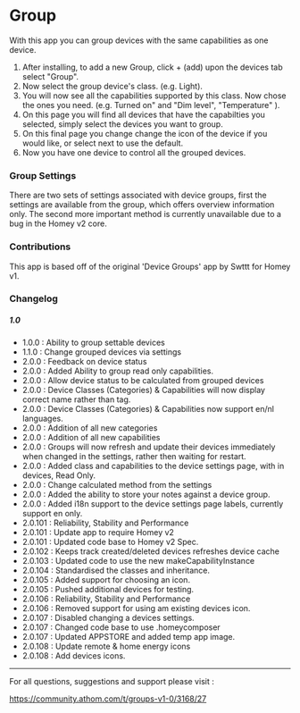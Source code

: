 
# Group

With this app you can group devices with the same capabilities as one device.

1. After installing, to add a new Group, click  + (add) upon the devices tab select "Group".
2. Now select the group device's class. (e.g. Light).
3. You will now see all the capabilities supported by this class. Now chose the ones you need. (e.g. Turned on" and "Dim level", "Temperature" ).
4. On this page you will find all devices that have the capabilties you selected, simply select the devices you want to group.
5. On this final page you change change the icon of the device if you would like, or select next to use the default.
6. Now you have one device to control all the grouped devices.

### Group Settings

There are two sets of settings associated with device groups, first the settings are available from the group, which offers overview information only.
The second more important method is currently unavailable due to a bug in the Homey v2 core.

### Contributions

This app is based off of the original 'Device Groups' app by Swttt for Homey v1.

### Changelog

##### 1.0

- 1.0.0 : Ability to group settable devices
- 1.1.0 : Change grouped devices via settings
- 2.0.0 : Feedback on device status
- 2.0.0 : Added Ability to group read only capabilities.
- 2.0.0 : Allow device status to be calculated from grouped devices
- 2.0.0 : Device Classes (Categories) & Capabilities will now display correct name rather than tag.
- 2.0.0 : Device Classes (Categories) & Capabilities now support en/nl languages.
- 2.0.0 : Addition of all new categories
- 2.0.0 : Addition of all new capabilities
- 2.0.0 : Groups will now refresh and update their devices immediately when changed in the settings, rather then waiting for  restart.
- 2.0.0 : Added class and capabilities to the device settings page, with in devices, Read Only.
- 2.0.0 : Change calculated method from the settings
- 2.0.0 : Added the ability to store your notes against a device group.
- 2.0.0 : Added i18n support to the device settings page labels, currently support en only.
- 2.0.101 : Reliability, Stability and Performance
- 2.0.101 : Update app to require Homey v2
- 2.0.101 : Updated code base to Homey v2 Spec.
- 2.0.102 : Keeps track created/deleted devices refreshes device cache
- 2.0.103 : Updated code to use the new makeCapabilityInstance
- 2.0.104 : Standardised the classes and inheritance.
- 2.0.105 : Added support for choosing an icon.
- 2.0.105 : Pushed additional devices for testing.
- 2.0.106 : Reliability, Stability and Performance
- 2.0.106 : Removed support for using am existing devices icon.
- 2.0.107 : Disabled changing a devices settings.
- 2.0.107 : Changed code base to use .homeycomposer
- 2.0.107 : Updated APPSTORE and added temp app image.
- 2.0.108 : Update remote & home energy icons
- 2.0.108 : Add devices icons.

---

For all questions, suggestions and support please visit :

https://community.athom.com/t/groups-v1-0/3168/27